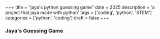 +++ 
title = "jaya's python guessing game"
date = 2025
description = 'a project that jaya made with python'
tags = ['coding', 'python', 'STEM']
categories = ['python', 'coding']
draft = false
+++

<script type="module" src="https://pyscript.net/releases/2025.7.3/core.js"></script>
<script type="module">
    const loading = document.getElementById('loading');
    addEventListener('py:ready', () => loading.close());
    loading.showModal();
</script>
<script src="/python/mini-coi.js" scope="./"></script>

<h3>Jaya's Guessing Game</h3>

<div id="terminal-container">
  <div id="terminal-container-inner">
    <script type="py" src="/python/main.py" config="/python/pyscript.toml" terminal worker></script>
  </div>
</div>

<br>
